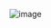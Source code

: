 ![image](https://user-images.githubusercontent.com/62204567/207535927-a9464649-dbb7-456a-ba09-16ccbc1cf655.png)
